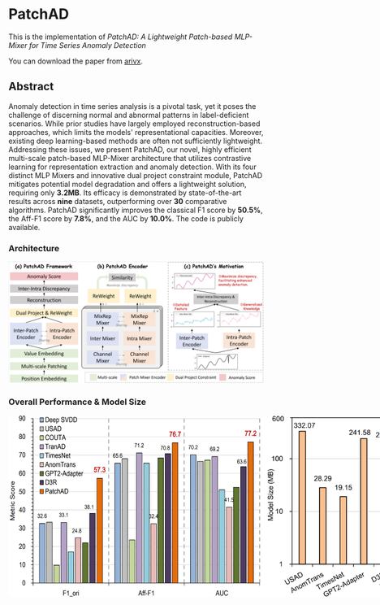 # PatchAD
This is the implementation of *PatchAD: A Lightweight Patch-based MLP-Mixer for Time Series Anomaly Detection*

You can download the paper from [arivx](https://arxiv.org/abs/2401.09793).

## Abstract
Anomaly detection in time series analysis is a pivotal task, yet it poses the challenge of discerning normal and abnormal patterns in label-deficient scenarios. While prior studies have largely employed reconstruction-based approaches, which limits the models' representational capacities. Moreover, existing deep learning-based methods are often not sufficiently lightweight. Addressing these issues, we present PatchAD, our novel, highly efficient multi-scale patch-based MLP-Mixer architecture that utilizes contrastive learning for representation extraction and anomaly detection. With its four distinct MLP Mixers and innovative dual project constraint module, PatchAD mitigates potential model degradation and offers a lightweight solution, requiring only **3.2MB**. Its efficacy is demonstrated by state-of-the-art results across **nine** datasets, outperforming over **30** comparative algorithms. PatchAD significantly improves the classical F1 score by **50.5\%**, the Aff-F1 score by **7.8\%**, and the AUC by **10.0\%**. The code is publicly available.

### Architecture
![Architecture](./paper_img/fw2.png)

### Overall Performance \& Model Size
<div style="display: flex;">
    <img src="./paper_img/pfrm.png" width="600">
    <img src="./paper_img/mdlsz.png" width="300">
</div>